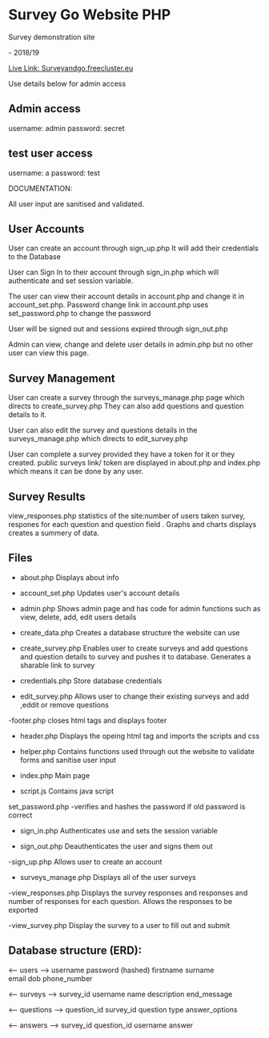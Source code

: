 # Survey Go Website PHP
 Survey demonstration site 
 
<Jamshid Nazari> - 2018/19

<a href="Surveyandgo.freecluster.eu">Live Link: Surveyandgo.freecluster.eu</a>

Use details below for admin access

Admin access
-------------- 
username: admin
password: secret

test user access
--------------
username: a
password: test

DOCUMENTATION:

All user input are sanitised and validated.

User Accounts
--------------
User can create an account through sign_up.php
It will add their credentials to the Database

User can Sign In to their account through sign_in.php
which will authenticate and set session variable.

The user can view their account details in account.php
and change it in account_set.php.
Password change link in account.php uses set_password.php to change the password

User will be signed out and sessions expired through sign_out.php

Admin can view, change and delete user details in admin.php but no other user can view this page.


Survey Management
--------------------
User can create a survey through the surveys_manage.php page which directs to create_survey.php
They can also add questions and question details to it.

User can also edit the survey and questions details in the surveys_manage.php which directs to edit_survey.php

User can complete a survey provided they have a token for it or they created.
public surveys link/ token are displayed in about.php and index.php which means it can be done by any user.


Survey Results
--------------------
view_responses.php statistics of the site:number of users taken survey, respones for each question and question field .
Graphs and charts displays creates a summery of data.


Files
-------------
- about.php
Displays about info

- account_set.php
Updates user's account details

- admin.php
Shows admin page and has code for admin functions such as view, delete, add, edit users details

- create_data.php
Creates a database structure the website can use

- create_survey.php
Enables user to create surveys and add questions and question details to survey and pushes it to database. Generates a sharable link to survey

- credentials.php
Store database credentials 

- edit_survey.php
Allows user to change their existing surveys and add ,eddit or remove questions

-footer.php
closes html tags and displays footer

- header.php
Displays the opeing html tag and imports the scripts and css

- helper.php
Contains functions used through out the website to validate forms and sanitise user input

- index.php
Main page 

- script.js
Contains java script

set_password.php
-verifies and hashes the password if old password is correct

- sign_in.php
Authenticates use and sets the session variable

- sign_out.php
Deauthenticates the user and signs them out

-sign_up.php
Allows user to create an account 

- surveys_manage.php
Displays all of the user surveys

-view_responses.php
Displays the survey responses and responses and number of responses for each question.
Allows the responses to be exported

-view_survey.php
Display the survey to a user to fill out and submit



Database structure (ERD):
---------------------

<-- users -->
username <PK>
password (hashed)
firstname 
surname   
email
dob
phone_number



<-- surveys -->
survey_id <PK>
username <FK>
name
description
end_message


<-- questions -->
question_id <PK>
survey_id <FK>
question 
type 
answer_options 

<-- answers -->
survey_id<FK>
question_id <FK>
username
answer
